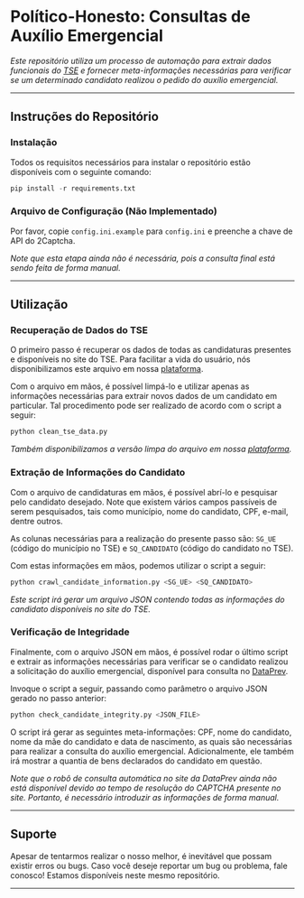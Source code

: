# Político-Honesto: Consultas de Auxílio Emergencial

*Este repositório utiliza um processo de automação para extrair dados funcionais do [TSE](https://divulgacandcontas.tse.jus.br/divulga) e fornecer meta-informações necessárias para verificar se um determinado candidato realizou o pedido do auxílio emergencial.*

---

## Instruções do Repositório

### Instalação

Todos os requisitos necessários para instalar o repositório estão disponíveis com o seguinte comando:

```Python
pip install -r requirements.txt
```

### Arquivo de Configuração (Não Implementado)

Por favor, copie `config.ini.example` para `config.ini` e preenche a chave de API do 2Captcha.

*Note que esta etapa ainda não é necessária, pois a consulta final está sendo feita de forma manual.*

---

## Utilização

### Recuperação de Dados do TSE

O primeiro passo é recuperar os dados de todas as candidaturas presentes e disponíveis no site do TSE. Para facilitar a vida do usuário, nós disponibilizamos este arquivo em nossa [plataforma](https://www.recogna.tech/files/politico_honesto/consulta_cand_2020_BRASIL.csv).

Com o arquivo em mãos, é possível limpá-lo e utilizar apenas as informações necessárias para extrair novos dados de um candidato em particular. Tal procedimento pode ser realizado de acordo com o script a seguir:

```Python
python clean_tse_data.py
```

*Também disponibilizamos a versão limpa do arquivo em nossa [plataforma](https://www.recogna.tech/files/politico_honesto/clean_consulta_cand_2020_BRASIL.csv).*

### Extração de Informações do Candidato

Com o arquivo de candidaturas em mãos, é possível abrí-lo e pesquisar pelo candidato desejado. Note que existem vários campos passíveis de serem pesquisados, tais como município, nome do candidato, CPF, e-mail, dentre outros.

As colunas necessárias para a realização do presente passo são: `SG_UE` (código do município no TSE) e `SQ_CANDIDATO` (código do candidato no TSE).

Com estas informações em mãos, podemos utilizar o script a seguir:

```Python
python crawl_candidate_information.py <SG_UE> <SQ_CANDIDATO>
```

*Este script irá gerar um arquivo JSON contendo todas as informações do candidato disponíveis no site do TSE.*

### Verificação de Integridade

Finalmente, com o arquivo JSON em mãos, é possível rodar o último script e extrair as informações necessárias para verificar se o candidato realizou a solicitação do auxílio emergencial, disponível para consulta no [DataPrev](https://consultaauxilio.dataprev.gov.br/consulta).

Invoque o script a seguir, passando como parâmetro o arquivo JSON gerado no passo anterior:

```Python
python check_candidate_integrity.py <JSON_FILE>
```

O script irá gerar as seguintes meta-informações: CPF, nome do candidato, nome da mãe do candidato e data de nascimento, as quais são necessárias para realizar a consulta do auxílio emergencial. Adicionalmente, ele também irá mostrar a quantia de bens declarados do candidato em questão.

*Note que o robô de consulta automática no site da DataPrev ainda não está disponível devido ao tempo de resolução do CAPTCHA presente no site. Portanto, é necessário introduzir as informações de forma manual.* 

---

## Suporte

Apesar de tentarmos realizar o nosso melhor, é inevitável que possam existir erros ou bugs. Caso você deseje reportar um bug ou problema, fale conosco! Estamos disponíveis neste mesmo repositório.

---
